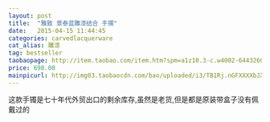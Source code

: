 ```yaml
---
layout: post
title:  "雅致 景泰蓝雕漆结合 手镯"
date:   2015-04-15 11:44:45
categories: carvedlacquerware
cat_alias: 雕漆
tag: bestseller
taobaopage: http://item.taobao.com/item.htm?spm=a1z10.3-c.w4002-644326015.53.TYGNjc&id=42645237451
price: 698.00
mainpicurl: http://img03.taobaocdn.com/bao/uploaded/i3/TB1Rj.nGFXXXXbJXVXXXXXXXXXX_!!0-item_pic.jpg
---
```


这款手镯是七十年代外贸出口的剩余库存,虽然是老货,但是都是原装带盒子没有佩戴过的